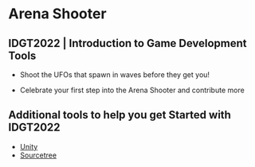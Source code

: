 
# Arena Shooter
## IDGT2022 | Introduction to Game Development Tools

- Shoot the UFOs that spawn in waves before they get you!

- Celebrate your first step into the Arena Shooter and contribute more

## Additional tools to help you get Started with IDGT2022

* [Unity](https://unity.com/)
* [Sourcetree](https://www.sourcetreeapp.com/)
